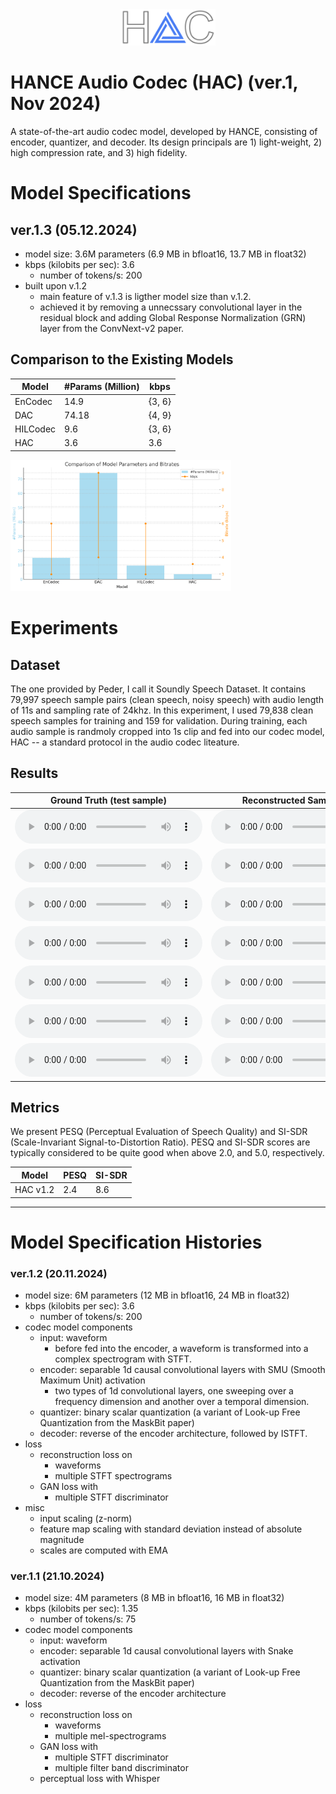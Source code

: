 
<div style="text-align: center;">
  <img src="https://github.com/danelee2601/hilcodec_inductive_bias.github.io/blob/main/fig/hac_logo.png?raw=true" alt="method" style="width: 30%;">
</div>

# HANCE Audio Codec (HAC) (ver.1, Nov 2024)

A state-of-the-art audio codec model, developed by HANCE, consisting of encoder, quantizer, and decoder. Its design principals are 1) light-weight, 2) high compression rate, and 3) high fidelity.



# Model Specifications

## ver.1.3 (05.12.2024)
- model size: 3.6M parameters (6.9 MB in bfloat16, 13.7 MB in float32)
- kbps (kilobits per sec): 3.6
    - number of tokens/s: 200
- built upon v.1.2
  - main feature of v.1.3 is ligther model size than v.1.2.
  - achieved it by removing a unnecssary convolutional layer in the residual block and adding Global Response Normalization (GRN) layer from the ConvNext-v2 paper.




## Comparison to the Existing Models

| Model | #Params (Million) | kbps |
| ----- | ----- | ----- | 
| EnCodec | 14.9 | {3, 6} |
| DAC | 74.18 | {4, 9} |
| HILCodec | 9.6 | {3, 6} |
| HAC | 3.6 | 3.6 |


<div style="text-align: left;">
  <img src="https://github.com/danelee2601/hilcodec_inductive_bias.github.io/blob/main/fig/table_fig.png?raw=true" alt="method" style="width: 70%;">
</div>



# Experiments


## Dataset

The one provided by Peder, I call it Soundly Speech Dataset. It contains 79,997 speech sample pairs (clean speech, noisy speech) with audio length of 11s and sampling rate of 24khz. 
In this experiment, I used 79,838 clean speech samples for training and 159 for validation. 
During training, each audio sample is randmoly cropped into 1s clip and fed into our codec model, HAC -- a standard protocol in the audio codec liteature.



## Results 
<!-- The results presented are from a trained model at a training step of 200k out of 500k with effective batch size of 32.  -->

| Ground Truth (test sample) | Reconstructed Sample (v1.2) | Reconstructed Sample (v1.1) |
| --- |----------------------------|----------------------|
| <audio controls><source src="https://github.com/danelee2601/hilcodec_inductive_bias.github.io/raw/refs/heads/main/audio_samples/test/0.wav" type="audio/mpeg"></audio> | <audio controls><source src="https://github.com/danelee2601/hilcodec_inductive_bias.github.io/raw/refs/heads/main/audio_samples/rec/v1.3-0.wav" type="audio/mpeg"></audio> | <audio controls><source src="https://github.com/danelee2601/hilcodec_inductive_bias.github.io/raw/refs/heads/main/audio_samples/rec/v1.2-0.wav" type="audio/mpeg"></audio> | <audio controls><source src="https://github.com/danelee2601/hilcodec_inductive_bias.github.io/raw/refs/heads/main/audio_samples/rec/v1.1-0.wav" type="audio/mpeg"></audio> |
| <audio controls><source src="https://github.com/danelee2601/hilcodec_inductive_bias.github.io/raw/refs/heads/main/audio_samples/test/1.wav" type="audio/mpeg"></audio> | <audio controls><source src="https://github.com/danelee2601/hilcodec_inductive_bias.github.io/raw/refs/heads/main/audio_samples/rec/v1.3-1.wav" type="audio/mpeg"></audio> | <audio controls><source src="https://github.com/danelee2601/hilcodec_inductive_bias.github.io/raw/refs/heads/main/audio_samples/rec/v1.2-1.wav" type="audio/mpeg"></audio> | <audio controls><source src="https://github.com/danelee2601/hilcodec_inductive_bias.github.io/raw/refs/heads/main/audio_samples/rec/v1.1-1.wav" type="audio/mpeg"></audio> |
| <audio controls><source src="https://github.com/danelee2601/hilcodec_inductive_bias.github.io/raw/refs/heads/main/audio_samples/test/2.wav" type="audio/mpeg"></audio> | <audio controls><source src="https://github.com/danelee2601/hilcodec_inductive_bias.github.io/raw/refs/heads/main/audio_samples/rec/v1.3-2.wav" type="audio/mpeg"></audio> | <audio controls><source src="https://github.com/danelee2601/hilcodec_inductive_bias.github.io/raw/refs/heads/main/audio_samples/rec/v1.2-2.wav" type="audio/mpeg"></audio> | <audio controls><source src="https://github.com/danelee2601/hilcodec_inductive_bias.github.io/raw/refs/heads/main/audio_samples/rec/v1.1-2.wav" type="audio/mpeg"></audio> |
| <audio controls><source src="https://github.com/danelee2601/hilcodec_inductive_bias.github.io/raw/refs/heads/main/audio_samples/test/3.wav" type="audio/mpeg"></audio> | <audio controls><source src="https://github.com/danelee2601/hilcodec_inductive_bias.github.io/raw/refs/heads/main/audio_samples/rec/v1.3-3.wav" type="audio/mpeg"></audio> | <audio controls><source src="https://github.com/danelee2601/hilcodec_inductive_bias.github.io/raw/refs/heads/main/audio_samples/rec/v1.2-3.wav" type="audio/mpeg"></audio> |
| <audio controls><source src="https://github.com/danelee2601/hilcodec_inductive_bias.github.io/raw/refs/heads/main/audio_samples/test/4.wav" type="audio/mpeg"></audio> | <audio controls><source src="https://github.com/danelee2601/hilcodec_inductive_bias.github.io/raw/refs/heads/main/audio_samples/rec/v1.3-4.wav" type="audio/mpeg"></audio> | <audio controls><source src="https://github.com/danelee2601/hilcodec_inductive_bias.github.io/raw/refs/heads/main/audio_samples/rec/v1.2-4.wav" type="audio/mpeg"></audio> |
| <audio controls><source src="https://github.com/danelee2601/hilcodec_inductive_bias.github.io/raw/refs/heads/main/audio_samples/test/5.wav" type="audio/mpeg"></audio> | <audio controls><source src="https://github.com/danelee2601/hilcodec_inductive_bias.github.io/raw/refs/heads/main/audio_samples/rec/v1.3-5.wav" type="audio/mpeg"></audio> | <audio controls><source src="https://github.com/danelee2601/hilcodec_inductive_bias.github.io/raw/refs/heads/main/audio_samples/rec/v1.2-5.wav" type="audio/mpeg"></audio> |
| <audio controls><source src="https://github.com/danelee2601/hilcodec_inductive_bias.github.io/raw/refs/heads/main/audio_samples/test/6.wav" type="audio/mpeg"></audio> | <audio controls><source src="https://github.com/danelee2601/hilcodec_inductive_bias.github.io/raw/refs/heads/main/audio_samples/rec/v1.3-6.wav" type="audio/mpeg"></audio> | <audio controls><source src="https://github.com/danelee2601/hilcodec_inductive_bias.github.io/raw/refs/heads/main/audio_samples/rec/v1.2-6.wav" type="audio/mpeg"></audio> |


## Metrics

We present PESQ (Perceptual Evaluation of Speech Quality) and SI-SDR (Scale-Invariant Signal-to-Distortion Ratio).
PESQ and SI-SDR scores are typically considered to be quite good when above 2.0, and 5.0, respectively.


| Model | PESQ | SI-SDR |
| ----- | ----- | ----- | 
| HAC v1.2 | 2.4 | 8.6 |






***

# Model Specification Histories

### ver.1.2 (20.11.2024)
- model size: 6M parameters (12 MB in bfloat16, 24 MB in float32)
- kbps (kilobits per sec): 3.6
    - number of tokens/s: 200
- codec model components
  - input: waveform
    - before fed into the encoder, a waveform is transformed into a complex spectrogram with STFT.
  - encoder: separable 1d causal convolutional layers with SMU (Smooth Maximum Unit) activation
      - two types of 1d convolutional layers, one sweeping over a frequency dimension and another over a temporal dimension.
  - quantizer: binary scalar quantization (a variant of Look-up Free Quantization from the MaskBit paper)
  - decoder: reverse of the encoder architecture, followed by ISTFT.
- loss
  - reconstruction loss on
    - waveforms
    - multiple STFT spectrograms
  - GAN loss with
    - multiple STFT discriminator
- misc
  - input scaling (z-norm)
  - feature map scaling with standard deviation instead of absolute magnitude
  - scales are computed with EMA


### ver.1.1 (21.10.2024)
- model size: 4M parameters (8 MB in bfloat16, 16 MB in float32)
- kbps (kilobits per sec): 1.35
    - number of tokens/s: 75
- codec model components
  - input: waveform
  - encoder: separable 1d causal convolutional layers with Snake activation
  - quantizer: binary scalar quantization (a variant of Look-up Free Quantization from the MaskBit paper)
  - decoder: reverse of the encoder architecture
- loss
  - reconstruction loss on
    - waveforms
    - multiple mel-spectrograms
  - GAN loss with
    - multiple STFT discriminator
    - multiple filter band discriminator
  - perceptual loss with Whisper